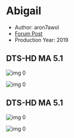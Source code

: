 # Abigail

* Author: aron7awol
* [Forum Post](https://www.avsforum.com/threads/bass-eq-for-filtered-movies.2995212/post-59063754)
* Production Year: 2019

## DTS-HD MA 5.1

![img 0](https://i.imgur.com/R1iBOwm.jpg)

![img 0](https://i.imgur.com/t7aoh3Z.png)

## DTS-HD MA 5.1

![img 0](https://i.imgur.com/R1iBOwm.jpg)

![img 0](https://i.imgur.com/t7aoh3Z.png)


